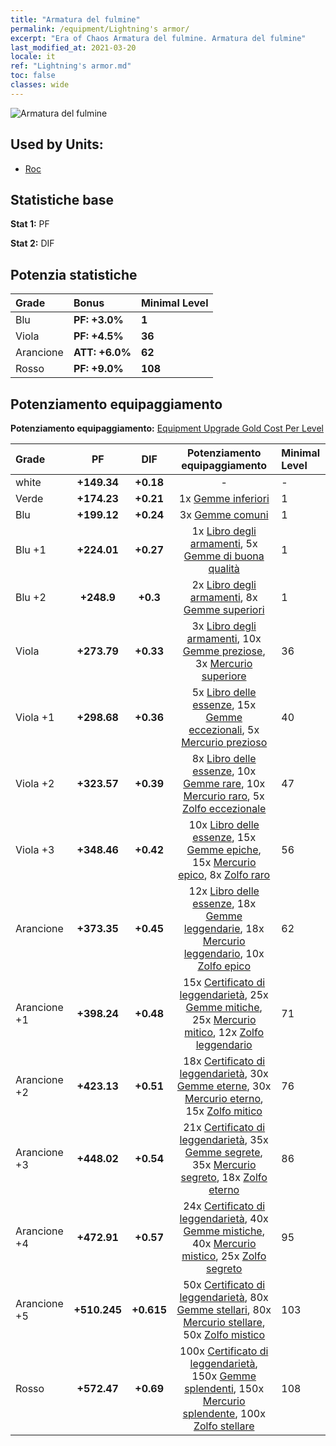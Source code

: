 ```yaml
---
title: "Armatura del fulmine"
permalink: /equipment/Lightning's armor/
excerpt: "Era of Chaos Armatura del fulmine. Armatura del fulmine"
last_modified_at: 2021-03-20
locale: it
ref: "Lightning's armor.md"
toc: false
classes: wide
---
```


  ![Armatura del fulmine](/images/e/e_4054.png)

## Used by Units:

* [Roc](/it/units/Roc/) 


## Statistiche base
 **Stat 1:** PF

 **Stat 2:** DIF

## Potenzia statistiche

  |     Grade    |   Bonus | Minimal Level | 
  |:-------------|:--------|:--------------| 
  | Blu | **PF: +3.0%** | **1** | 
  | Viola | **PF: +4.5%** | **36** | 
  | Arancione | **ATT: +6.0%** | **62** | 
  | Rosso | **PF: +9.0%** | **108** | 


## Potenziamento equipaggiamento
 **Potenziamento equipaggiamento:** [Equipment Upgrade Gold Cost Per Level](/equipment/EquipmentUpgradeCostPerLevel/) 

  |          Grade      | PF | DIF | Potenziamento equipaggiamento | Minimal Level |
  |:--------------------|:---------:|:---------:|:----------------:|:--------------|
  | white | **+149.34** | **+0.18** | - | - |
  | Verde | **+174.23** | **+0.21** | 1x [Gemme inferiori](/it/Items/mat_4/) | 1 |
  | Blu | **+199.12** | **+0.24** | 3x [Gemme comuni](/it/Items/mat_10/) | 1 |
  | Blu +1 | **+224.01** | **+0.27** | 1x [Libro degli armamenti](/it/Items/mat_18/), 5x [Gemme di buona qualità](/it/Items/mat_16/) | 1 |
  | Blu +2 | **+248.9** | **+0.3** | 2x [Libro degli armamenti](/it/Items/mat_25/), 8x [Gemme superiori](/it/Items/mat_23/) | 1 |
  | Viola | **+273.79** | **+0.33** | 3x [Libro degli armamenti](/it/Items/mat_32/), 10x [Gemme preziose](/it/Items/mat_30/), 3x [Mercurio superiore](/it/Items/mat_21/) | 36 |
  | Viola +1 | **+298.68** | **+0.36** | 5x [Libro delle essenze](/it/Items/mat_39/), 15x [Gemme eccezionali](/it/Items/mat_37/), 5x [Mercurio prezioso](/it/Items/mat_28/) | 40 |
  | Viola +2 | **+323.57** | **+0.39** | 8x [Libro delle essenze](/it/Items/mat_46/), 10x [Gemme rare](/it/Items/mat_44/), 10x [Mercurio raro](/it/Items/mat_42/), 5x [Zolfo eccezionale](/it/Items/mat_36/) | 47 |
  | Viola +3 | **+348.46** | **+0.42** | 10x [Libro delle essenze](/it/Items/mat_53/), 15x [Gemme epiche](/it/Items/mat_51/), 15x [Mercurio epico](/it/Items/mat_49/), 8x [Zolfo raro](/it/Items/mat_43/) | 56 |
  | Arancione | **+373.35** | **+0.45** | 12x [Libro delle essenze](/it/Items/mat_60/), 18x [Gemme leggendarie](/it/Items/mat_58/), 18x [Mercurio leggendario](/it/Items/mat_56/), 10x [Zolfo epico](/it/Items/mat_50/) | 62 |
  | Arancione +1 | **+398.24** | **+0.48** | 15x [Certificato di leggendarietà](/it/Items/mat_67/), 25x [Gemme mitiche](/it/Items/mat_65/), 25x [Mercurio mitico](/it/Items/mat_63/), 12x [Zolfo leggendario](/it/Items/mat_57/) | 71 |
  | Arancione +2 | **+423.13** | **+0.51** | 18x [Certificato di leggendarietà](/it/Items/mat_74/), 30x [Gemme eterne](/it/Items/mat_72/), 30x [Mercurio eterno](/it/Items/mat_70/), 15x [Zolfo mitico](/it/Items/mat_64/) | 76 |
  | Arancione +3 | **+448.02** | **+0.54** | 21x [Certificato di leggendarietà](/it/Items/mat_81/), 35x [Gemme segrete](/it/Items/mat_79/), 35x [Mercurio segreto](/it/Items/mat_77/), 18x [Zolfo eterno](/it/Items/mat_71/) | 86 |
  | Arancione +4 | **+472.91** | **+0.57** | 24x [Certificato di leggendarietà](/it/Items/mat_88/), 40x [Gemme mistiche](/it/Items/mat_86/), 40x [Mercurio mistico](/it/Items/mat_84/), 25x [Zolfo segreto](/it/Items/mat_78/) | 95 |
  | Arancione +5 | **+510.245** | **+0.615** | 50x [Certificato di leggendarietà](/it/Items/mat_95/), 80x [Gemme stellari](/it/Items/mat_93/), 80x [Mercurio stellare](/it/Items/mat_91/), 50x [Zolfo mistico](/it/Items/mat_85/) | 103 |
  | Rosso | **+572.47** | **+0.69** | 100x [Certificato di leggendarietà](/it/Items/mat_102/), 150x [Gemme splendenti](/it/Items/mat_100/), 150x [Mercurio splendente](/it/Items/mat_98/), 100x [Zolfo stellare](/it/Items/mat_92/) | 108 |

